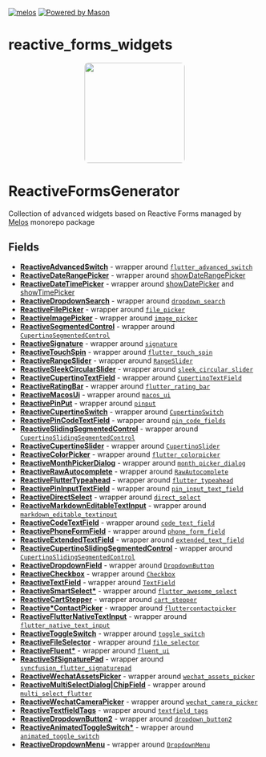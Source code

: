 [![melos](https://img.shields.io/badge/maintained%20with-melos-f700ff.svg?style=flat-square)](https://github.com/invertase/melos)
<a href="https://github.com/felangel/mason"><img src="https://img.shields.io/endpoint?url=https%3A%2F%2Ftinyurl.com%2Fmason-badge" alt="Powered by Mason"></a>

# reactive_forms_widgets

<p align="center">
  <img src="https://github.com/artflutter/reactive_forms_widgets/blob/master/assets/rfw.png?raw=true" height="200" style="border-radius:8px" />
  <h1><b>ReactiveFormsGenerator</b></h1>
</p>

Collection of advanced widgets based on Reactive Forms managed by [Melos](https://pub.dev/packages/melos) monorepo package

## Fields

- **[ReactiveAdvancedSwitch](https://pub.dev/packages/reactive_advanced_switch)** - wrapper around [`flutter_advanced_switch`](https://pub.dev/packages/flutter_advanced_switch)
- **[ReactiveDateRangePicker](https://pub.dev/packages/reactive_date_range_picker)** - wrapper around [showDateRangePicker](https://api.flutter.dev/flutter/material/showDateRangePicker.html)
- **[ReactiveDateTimePicker](https://pub.dev/packages/reactive_date_time_picker)** - wrapper around [showDatePicker](https://api.flutter.dev/flutter/material/showDatePicker.html) and [showTimePicker](https://api.flutter.dev/flutter/material/showTimePicker.html)
- **[ReactiveDropdownSearch](https://pub.dev/packages/reactive_dropdown_search)** - wrapper around [`dropdown_search`](https://pub.dev/packages/dropdown_search)
- **[ReactiveFilePicker](https://pub.dev/packages/reactive_file_picker)** - wrapper around [`file_picker`](https://pub.dev/packages/file_picker)
- **[ReactiveImagePicker](https://pub.dev/packages/reactive_image_picker)** - wrapper around [`image_picker`](https://pub.dev/packages/image_picker)
- **[ReactiveSegmentedControl](https://pub.dev/packages/reactive_segmented_control)** - wrapper around [`CupertinoSegmentedControl`](https://api.flutter.dev/flutter/cupertino/CupertinoSegmentedControl-class.html)
- **[ReactiveSignature](https://pub.dev/packages/reactive_signature)** - wrapper around [`signature`](https://pub.dev/packages/signature)
- **[ReactiveTouchSpin](https://pub.dev/packages/reactive_touch_spin)** - wrapper around [`flutter_touch_spin`](https://pub.dev/packages/flutter_touch_spin)
- **[ReactiveRangeSlider](https://pub.dev/packages/reactive_range_slider)** - wrapper around [`RangeSlider`](https://api.flutter.dev/flutter/material/RangeSlider-class.html)
- **[ReactiveSleekCircularSlider](https://pub.dev/packages/reactive_sleek_circular_slider)** - wrapper around [`sleek_circular_slider`](https://pub.dev/packages/sleek_circular_slider)
- **[ReactiveCupertinoTextField](https://pub.dev/packages/reactive_cupertino_text_field)** - wrapper around [`CupertinoTextField`](https://api.flutter.dev/flutter/cupertino/CupertinoTextField-class.html)
- **[ReactiveRatingBar](https://pub.dev/packages/reactive_flutter_rating_bar)** - wrapper around [`flutter_rating_bar`](https://pub.dev/packages/flutter_rating_bar)
- **[ReactiveMacosUi](https://pub.dev/packages/reactive_macos_ui)** - wrapper around [`macos_ui`](https://pub.dev/packages/macos_ui)
- **[ReactivePinPut](https://pub.dev/packages/reactive_pinput)** - wrapper around [`pinput`](https://pub.dev/packages/pinput)
- **[ReactiveCupertinoSwitch](https://pub.dev/packages/reactive_cupertino_switch)** - wrapper around [`CupertinoSwitch`](https://api.flutter.dev/flutter/cupertino/CupertinoSwitch-class.html)
- **[ReactivePinCodeTextField](https://pub.dev/packages/reactive_pin_code_fields)** - wrapper around [`pin_code_fields`](https://pub.dev/packages/pin_code_fields)
- **[ReactiveSlidingSegmentedControl](https://pub.dev/packages/reactive_sliding_segmented)** - wrapper around [`CupertinoSlidingSegmentedControl`](https://api.flutter.dev/flutter/cupertino/CupertinoSlidingSegmentedControl-class.html)
- **[ReactiveCupertinoSlider](https://pub.dev/packages/reactive_cupertino_slider)** - wrapper around [`CupertinoSlider`](https://api.flutter.dev/flutter/cupertino/CupertinoSlider-class.html)
- **[ReactiveColorPicker](https://pub.dev/packages/reactive_color_picker)** - wrapper around [`flutter_colorpicker`](https://pub.dev/packages/flutter_colorpicker)
- **[ReactiveMonthPickerDialog](https://pub.dev/packages/reactive_month_picker_dialog)** - wrapper around [`month_picker_dialog`](https://pub.dev/packages/month_picker_dialog)
- **[ReactiveRawAutocomplete](https://pub.dev/packages/reactive_raw_autocomplete)** - wrapper around [`RawAutocomplete`](https://api.flutter.dev/flutter/widgets/RawAutocomplete-class.html)
- **[ReactiveFlutterTypeahead](https://pub.dev/packages/reactive_flutter_typeahead)** - wrapper around [`flutter_typeahead`](https://pub.dev/packages/flutter_typeahead)
- **[ReactivePinInputTextField](https://pub.dev/packages/reactive_pin_input_text_field)** - wrapper around [`pin_input_text_field`](https://pub.dev/packages/pin_input_text_field)
- **[ReactiveDirectSelect](https://pub.dev/packages/reactive_direct_select)** - wrapper around [`direct_select`](https://pub.dev/packages/direct_select)
- **[ReactiveMarkdownEditableTextInput](https://pub.dev/packages/reactive_md_editable_textinput)** - wrapper around [`markdown_editable_textinput`](https://pub.dev/packages/markdown_editable_textinput)
- **[ReactiveCodeTextField](https://pub.dev/packages/reactive_code_text_field)** - wrapper around [`code_text_field`](https://pub.dev/packages/code_text_field)
- **[ReactivePhoneFormField](https://pub.dev/packages/reactive_phone_form_field)** - wrapper around [`phone_form_field`](https://pub.dev/packages/phone_form_field)
- **[ReactiveExtendedTextField](https://pub.dev/packages/reactive_extended_text_field)** - wrapper around [`extended_text_field`](https://pub.dev/packages/extended_text_field)
- **[ReactiveCupertinoSlidingSegmentedControl](https://pub.dev/packages/reactive_cup_slide_segmented)** - wrapper around [`CupertinoSlidingSegmentedControl`](https://api.flutter.dev/flutter/cupertino/CupertinoSlidingSegmentedControl-class.html)
- **[ReactiveDropdownField](https://pub.dev/packages/reactive_dropdown_field)** - wrapper around [`DropdownButton`](https://api.flutter.dev/flutter/material/DropdownButton-class.html)
- **[ReactiveCheckbox](https://pub.dev/packages/reactive_checkbox)** - wrapper around [`Checkbox`](https://api.flutter.dev/flutter/material/Checkbox-class.html)
- **[ReactiveTextField](https://pub.dev/packages/reactive_text_field)** - wrapper around [`TextField`](https://api.flutter.dev/flutter/material/TextField-class.html)
- **[ReactiveSmartSelect\*](https://pub.dev/packages/reactive_awesome_select)** - wrapper around [`flutter_awesome_select`](https://pub.dev/packages/flutter_awesome_select)
- **[ReactiveCartStepper](https://pub.dev/packages/reactive_cart_stepper)** - wrapper around [`cart_stepper`](https://pub.dev/packages/cart_stepper)
- **[Reactive\*ContactPicker](https://pub.dev/packages/reactive_contact_picker)** - wrapper around [`fluttercontactpicker`](https://pub.dev/packages/fluttercontactpicker)
- **[ReactiveFlutterNativeTextInput](https://pub.dev/packages/reactive_flutter_native_text_input)** - wrapper around [`flutter_native_text_input`](https://pub.dev/packages/flutter_native_text_input)
- **[ReactiveToggleSwitch](https://pub.dev/packages/reactive_toggle_switch)** - wrapper around [`toggle_switch`](https://pub.dev/packages/toggle_switch)
- **[ReactiveFileSelector](https://pub.dev/packages/reactive_file_selector)** - wrapper around [`file_selector`](https://pub.dev/packages/file_selector)
- **[ReactiveFluent\*](https://pub.dev/packages/reactive_fluent_ui)** - wrapper around [`fluent_ui`](https://pub.dev/packages/fluent_ui)
- **[ReactiveSfSignaturePad](https://pub.dev/packages/reactive_sf_signaturepad)** - wrapper around [`syncfusion_flutter_signaturepad`](https://pub.dev/packages/syncfusion_flutter_signaturepad)
- **[ReactiveWechatAssetsPicker](https://pub.dev/packages/reactive_wechat_assets_picker)** - wrapper around [`wechat_assets_picker`](https://pub.dev/packages/wechat_assets_picker)
- **[ReactiveMultiSelectDialog|ChipField](https://pub.dev/packages/reactive_multi_select_flutter)** - wrapper around [`multi_select_flutter`](https://pub.dev/packages/multi_select_flutter)
- **[ReactiveWechatCameraPicker](https://pub.dev/packages/reactive_wechat_camera_picker)** - wrapper around [`wechat_camera_picker`](https://pub.dev/packages/wechat_camera_picker)
- **[ReactiveTextfieldTags](https://pub.dev/packages/reactive_textfields_tags)** - wrapper around [`textfield_tags`](https://pub.dev/packages/textfield_tags)
- **[ReactiveDropdownButton2](https://pub.dev/packages/reactive_dropdown_button2)** - wrapper around [`dropdown_button2`](https://pub.dev/packages/dropdown_button2)
- **[ReactiveAnimatedToggleSwitch*](https://pub.dev/packages/reactive_animated_toggle_switch)** - wrapper around [`animated_toggle_switch`](https://pub.dev/packages/animated_toggle_switch)
- **[ReactiveDropdownMenu](https://pub.dev/packages/reactive_dropdown_menu)** - wrapper around [`DropdownMenu`](https://api.flutter.dev/flutter/material/DropdownMenu-class.html)
